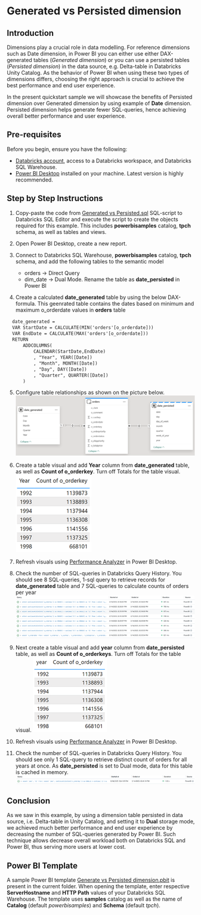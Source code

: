 # Generated vs Persisted dimension
## Introduction
Dimensions play a crucial role in data modelling. For reference dimensions such as Date dimension, in Power BI you can either use either DAX-generated tables (*Generated dimension*) or you can use a persisted tables (*Persisted dimension*) in the data source, e.g. Delta-table in Databricks Unity Catalog. As the behavior of Power BI when using these two types of dimensions differs, choosing the right approach is crucial to achieve the best performance and end user experience. 

In the present quickstart sample we will showcase the benefits of Persisted dimension over Generated dimension by using example of **Date** dimension. Persisted dimension helps generate fewer SQL-queries, hence achieving overall better performance and user experience.


## Pre-requisites

Before you begin, ensure you have the following:

- [Databricks account](https://databricks.com/), access to a Databricks workspace, and Databricks SQL Warehouse. 
- [Power BI Desktop](https://powerbi.microsoft.com/desktop/) installed on your machine. Latest version is highly recommended.

  
## Step by Step Instructions
1. Copy-paste the code from [Generated vs Persisted.sql](./Generated%20vs%20Persisted%20dimension.sql) SQL-script to Databricks SQL Editor and execute the script to create the objects required for this example. This includes **powerbisamples** catalog, **tpch** schema, as well as tables and views.
   
2. Open Power BI Desktop, create a new report.
   
3. Connect to Databricks SQL Warehouse, **powerbisamples** catalog, **tpch** schema, and add the following tables to the semantic model
    - orders → Direct Query 
    - dim_date → Dual Mode. Rename the table as **date_persisted** in Power BI
      
4. Create a calculated **date_generated** table by using the below DAX-formula. This geenrated table contains the dates based on minimum and maximum o_orderdate values in **orders** table
  ```
    date_generated = 
    VAR StartDate = CALCULATE(MIN('orders'[o_orderdate]))
    VAR EndDate = CALCULATE(MAX('orders'[o_orderdate]))
    RETURN 
        ADDCOLUMNS(
            CALENDAR(StartDate,EndDate)
            , "Year", YEAR([Date])
            , "Month", MONTH([Date])
            , "Day", DAY([Date])
            , "Quarter", QUARTER([Date])
        )
 ```

5. Configure table relationships as shown on the picture below.
![Data model](./images/DataModel.png)

6. Create a table visual and add **Year** column from **date_generated** table, as well as **Count of o_orderkey**. Turn off Totals for the table visual.
![Table visual](./images/generate_table.png)

7. Refresh visuals using [Performance Analyzer](https://learn.microsoft.com/en-us/power-bi/create-reports/desktop-performance-analyzer) in Power BI Desktop.
   
8. Check the number of SQL-queries in Databricks Query History. You should see 8 SQL-queries, 1-sql query to retrieve records for **date_generated** table and 7 SQL-queries to calculate counts of orders per year
![Query History](./images/generate_queries.png)

9. Next create a table visual and add **year** column from **date_persisted** table, as well as **Count of o_orderkeys**. Turn off Totals for the table visual.
![Table visual](./images/persist_table.png)

10. Refresh visuals using [Performance Analyzer](https://learn.microsoft.com/en-us/power-bi/create-reports/desktop-performance-analyzer) in Power BI Desktop.
    
11. Check the number of SQL-queries in Databricks Query History. You should see only 1 SQL-query to retrieve distinct count of orders for all years at once. As **date_persisted** is set to Dual mode, data for this table is cached in memory.
![Query History](./images/persisted_queries.png) 


## Conclusion
As we saw in this example, by using a dimension table persisted in data source, i.e. Delta-table in Unity Catalog, and setting it to **Dual** storage mode, we achieved much better performance and end user experience by decreasing the number of SQL-queries generated by Power BI. Such technique allows decrease overall workload both on Databricks SQL and Power BI, thus serving more users at lower cost.

## Power BI Template 

A sample Power BI template [Generate vs Persisted dimension.pbit](./Generated%20vs%20Persisted%20dimension.pbit) is present in the current folder. When opening the template, enter respective **ServerHostname** and **HTTP Path** values of your Databricks SQL Warehouse. The template uses **samples** catalog as well as the name of **Catalog** (default *powerbisamples*) and **Schema** (default *tpch*).
